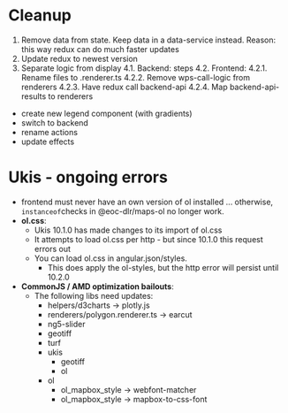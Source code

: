 # Cleanup

1. Remove data from state. Keep data in a data-service instead. Reason: this way redux can do much faster updates
3. Update redux to newest version
4. Separate logic from display
    4.1. Backend: steps
    4.2. Frontend: 
        4.2.1. Rename files to <step-name>.renderer.ts
        4.2.2. Remove wps-call-logic from renderers
        4.2.3. Have redux call backend-api
        4.2.4. Map backend-api-results to renderers



- create new legend component (with gradients)
- switch to backend
- rename actions
- update effects


# Ukis - ongoing errors
- frontend must never have an own version of ol installed ... otherwise, `instanceof`checks in @eoc-dlr/maps-ol no longer work.
- **ol.css**: 
    - Ukis 10.1.0 has made changes to its import of ol.css
    - It attempts to load ol.css per http - but since 10.1.0 this request errors out
    - You can load ol.css in angular.json/styles. 
        - This does apply the ol-styles, but the http error will persist until 10.2.0
- **CommonJS / AMD optimization bailouts**:
    - The following libs need updates:
        - helpers/d3charts -> plotly.js
        - renderers/polygon.renderer.ts -> earcut
        - ng5-slider
        - geotiff
        - turf
        - ukis
            - geotiff
            - ol
        - ol
            - ol_mapbox_style -> webfont-matcher
            - ol_mapbox_style -> mapbox-to-css-font